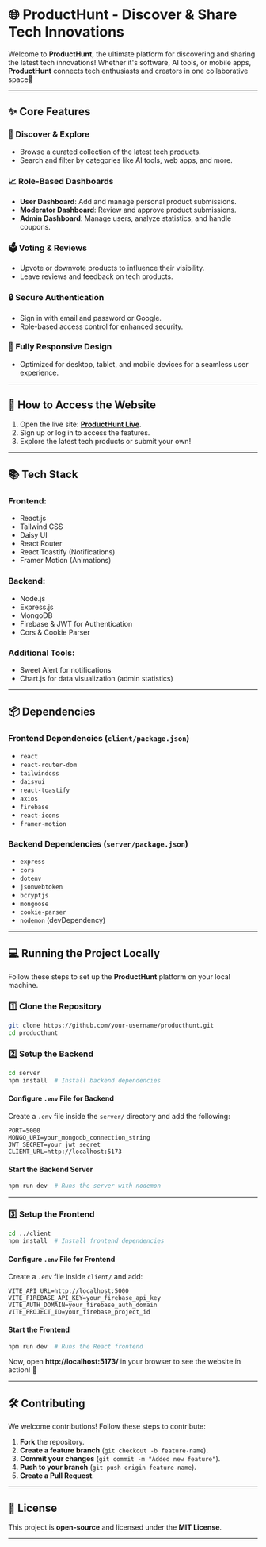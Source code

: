 # 🌐 ProductHunt - Discover & Share Tech Innovations

Welcome to **ProductHunt**, the ultimate platform for discovering and sharing the latest tech innovations! Whether it's software, AI tools, or mobile apps, **ProductHunt** connects tech enthusiasts and creators in one collaborative space🚀

---

## **✨ Core Features**

### **🌟 Discover & Explore**
- Browse a curated collection of the latest tech products.
- Search and filter by categories like AI tools, web apps, and more.

### **📈 Role-Based Dashboards**
- **User Dashboard**: Add and manage personal product submissions.
- **Moderator Dashboard**: Review and approve product submissions.
- **Admin Dashboard**: Manage users, analyze statistics, and handle coupons.

### **🗳️ Voting & Reviews**
- Upvote or downvote products to influence their visibility.
- Leave reviews and feedback on tech products.

### **🔒 Secure Authentication**
- Sign in with email and password or Google.
- Role-based access control for enhanced security.

### **📱 Fully Responsive Design**
- Optimized for desktop, tablet, and mobile devices for a seamless user experience.

---

## **🚀 How to Access the Website**

1. Open the live site: [**ProductHunt Live**](https://assignment-12-e061e.web.app/).
2. Sign up or log in to access the features.
3. Explore the latest tech products or submit your own!

---

## **📚 Tech Stack**

### **Frontend**:
- React.js
- Tailwind CSS
- Daisy UI
- React Router
- React Toastify (Notifications)
- Framer Motion (Animations)

### **Backend**:
- Node.js
- Express.js
- MongoDB
- Firebase & JWT for Authentication
- Cors & Cookie Parser

### **Additional Tools**:
- Sweet Alert for notifications
- Chart.js for data visualization (admin statistics)

---

## **📦 Dependencies**

### **Frontend Dependencies (`client/package.json`)**
- `react`
- `react-router-dom`
- `tailwindcss`
- `daisyui`
- `react-toastify`
- `axios`
- `firebase`
- `react-icons`
- `framer-motion`

### **Backend Dependencies (`server/package.json`)**
- `express`
- `cors`
- `dotenv`
- `jsonwebtoken`
- `bcryptjs`
- `mongoose`
- `cookie-parser`
- `nodemon` (devDependency)

---

## **💻 Running the Project Locally**

Follow these steps to set up the **ProductHunt** platform on your local machine.

### **1️⃣ Clone the Repository**
```bash
git clone https://github.com/your-username/producthunt.git
cd producthunt
```

### **2️⃣ Setup the Backend**
```bash
cd server
npm install  # Install backend dependencies
```

#### **Configure `.env` File for Backend**
Create a `.env` file inside the `server/` directory and add the following:
```
PORT=5000
MONGO_URI=your_mongodb_connection_string
JWT_SECRET=your_jwt_secret
CLIENT_URL=http://localhost:5173
```

#### **Start the Backend Server**
```bash
npm run dev  # Runs the server with nodemon
```

---

### **3️⃣ Setup the Frontend**
```bash
cd ../client
npm install  # Install frontend dependencies
```

#### **Configure `.env` File for Frontend**
Create a `.env` file inside `client/` and add:
```
VITE_API_URL=http://localhost:5000
VITE_FIREBASE_API_KEY=your_firebase_api_key
VITE_AUTH_DOMAIN=your_firebase_auth_domain
VITE_PROJECT_ID=your_firebase_project_id
```

#### **Start the Frontend**
```bash
npm run dev  # Runs the React frontend
```

Now, open **http://localhost:5173/** in your browser to see the website in action! 🚀

---

## **🛠️ Contributing**
We welcome contributions! Follow these steps to contribute:
1. **Fork** the repository.
2. **Create a feature branch** (`git checkout -b feature-name`).
3. **Commit your changes** (`git commit -m "Added new feature"`).
4. **Push to your branch** (`git push origin feature-name`).
5. **Create a Pull Request**.

---

## **📜 License**
This project is **open-source** and licensed under the **MIT License**.

---

